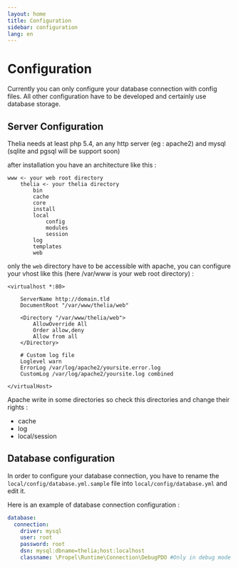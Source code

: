 ```yaml
---
layout: home
title: Configuration
sidebar: configuration
lang: en
---
```


<div class="page-header">
    <h1>Configuration</h1>
</div>

Currently you can only configure your database connection with config files. All other configuration have to be developed and certainly use database storage.

## Server Configuration

Thelia needs at least php 5.4, an any http server (eg : apache2) and mysql (sqlite and pgsql will be support soon)

after installation you have an architecture like this :

```
www <- your web root directory
    thelia <- your thelia directory
        bin
        cache
        core
        install
        local
            config
            modules
            session
        log
        templates
        web
```

only the ```web``` directory have to be accessible with apache, you can configure your vhost like this (here /var/www is your web root directory) :

```
<virtualhost *:80>

	ServerName http://domain.tld
	DocumentRoot "/var/www/thelia/web"

	<Directory "/var/www/thelia/web">
	    AllowOverride All
        Order allow,deny
        Allow from all
	</Directory>

	# Custom log file
    Loglevel warn
    ErrorLog /var/log/apache2/yoursite.error.log
    CustomLog /var/log/apache2/yoursite.log combined

</virtualHost>

```

Apache write in some directories so check this directories and change their rights :

* cache
* log
* local/session

## Database configuration

In order to configure your database connection, you have to rename the ```local/config/database.yml.sample``` file into ```local/config/database.yml``` and edit it.

Here is an example of database connection configuration :

``` yaml
database:
  connection:
    driver: mysql
    user: root
    password: root
    dsn: mysql:dbname=thelia;host:localhost
    classname: \Propel\Runtime\Connection\DebugPDO #Only in debug mode and if you want all query debug information
```